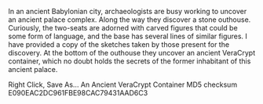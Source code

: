 In an ancient Babylonian city, archaeologists are busy working to uncover an ancient palace complex. Along the way they discover a stone outhouse. Curiously, the two-seats are adorned with carved figures that could be some form of language, and the base has several lines of similar figures. I have provided a copy of the sketches taken by those present for the discovery. At the bottom of the outhouse they uncover an ancient VeraCrypt container, which no doubt holds the secrets of the former inhabitant of this ancient palace.

Right Click, Save As... An Ancient VeraCrypt Container
MD5 checksum E090EAC2DC961FBE98CAC79431AAD6C3
